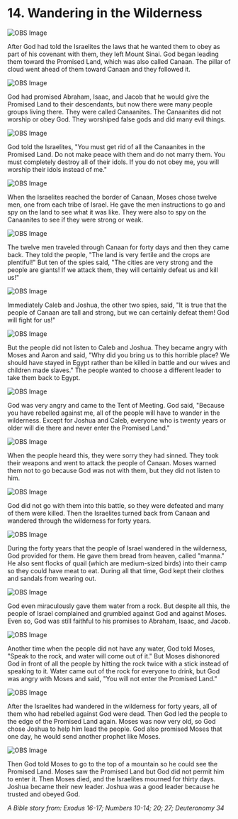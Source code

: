 # 14. Wandering in the Wilderness

![OBS Image](https://cdn.door43.org/obs/jpg/360px/obs-en-14-01.jpg)

After God had told the Israelites the laws that he wanted them to obey as part of his covenant with them, they left Mount Sinai. God began leading them toward the Promised Land, which was also called Canaan. The pillar of cloud went ahead of them toward Canaan and they followed it.

![OBS Image](https://cdn.door43.org/obs/jpg/360px/obs-en-14-02.jpg)

God had promised Abraham, Isaac, and Jacob that he would give the Promised Land to their descendants, but now there were many people groups living there. They were called Canaanites. The Canaanites did not worship or obey God. They worshiped false gods and did many evil things.

![OBS Image](https://cdn.door43.org/obs/jpg/360px/obs-en-14-03.jpg)

God told the Israelites, "You must get rid of all the Canaanites in the Promised Land. Do not make peace with them and do not marry them. You must completely destroy all of their idols. If you do not obey me, you will worship their idols instead of me."

![OBS Image](https://cdn.door43.org/obs/jpg/360px/obs-en-14-04.jpg)

When the Israelites reached the border of Canaan, Moses chose twelve men, one from each tribe of Israel. He gave the men instructions to go and spy on the land to see what it was like. They were also to spy on the Canaanites to see if they were strong or weak.

![OBS Image](https://cdn.door43.org/obs/jpg/360px/obs-en-14-05.jpg)

The twelve men traveled through Canaan for forty days and then they came back. They told the people, "The land is very fertile and the crops are plentiful!" But ten of the spies said, "The cities are very strong and the people are giants! If we attack them, they will certainly defeat us and kill us!"

![OBS Image](https://cdn.door43.org/obs/jpg/360px/obs-en-14-06.jpg)

Immediately Caleb and Joshua, the other two spies, said, "It is true that the people of Canaan are tall and strong, but we can certainly defeat them! God will fight for us!"

![OBS Image](https://cdn.door43.org/obs/jpg/360px/obs-en-14-07.jpg)

But the people did not listen to Caleb and Joshua. They became angry with Moses and Aaron and said, "Why did you bring us to this horrible place? We should have stayed in Egypt rather than be killed in battle and our wives and children made slaves." The people wanted to choose a different leader to take them back to Egypt.

![OBS Image](https://cdn.door43.org/obs/jpg/360px/obs-en-14-08.jpg)

God was very angry and came to the Tent of Meeting. God said, "Because you have rebelled against me, all of the people will have to wander in the wilderness. Except for Joshua and Caleb, everyone who is twenty years or older will die there and never enter the Promised Land."

![OBS Image](https://cdn.door43.org/obs/jpg/360px/obs-en-14-09.jpg)

When the people heard this, they were sorry they had sinned. They took their weapons and went to attack the people of Canaan. Moses warned them not to go because God was not with them, but they did not listen to him.

![OBS Image](https://cdn.door43.org/obs/jpg/360px/obs-en-14-10.jpg)

God did not go with them into this battle, so they were defeated and many of them were killed. Then the Israelites turned back from Canaan and wandered through the wilderness for forty years.

![OBS Image](https://cdn.door43.org/obs/jpg/360px/obs-en-14-11.jpg)

During the forty years that the people of Israel wandered in the wilderness, God provided for them. He gave them bread from heaven, called "manna." He also sent flocks of quail (which are medium-sized birds) into their camp so they could have meat to eat. During all that time, God kept their clothes and sandals from wearing out.

![OBS Image](https://cdn.door43.org/obs/jpg/360px/obs-en-14-12.jpg)

God even miraculously gave them water from a rock. But despite all this, the people of Israel complained and grumbled against God and against Moses. Even so, God was still faithful to his promises to Abraham, Isaac, and Jacob.

![OBS Image](https://cdn.door43.org/obs/jpg/360px/obs-en-14-13.jpg)

Another time when the people did not have any water, God told Moses, "Speak to the rock, and water will come out of it." But Moses dishonored God in front of all the people by hitting the rock twice with a stick instead of speaking to it. Water came out of the rock for everyone to drink, but God was angry with Moses and said, "You will not enter the Promised Land."

![OBS Image](https://cdn.door43.org/obs/jpg/360px/obs-en-14-14.jpg)

After the Israelites had wandered in the wilderness for forty years, all of them who had rebelled against God were dead. Then God led the people to the edge of the Promised Land again. Moses was now very old, so God chose Joshua to help him lead the people. God also promised Moses that one day, he would send another prophet like Moses.

![OBS Image](https://cdn.door43.org/obs/jpg/360px/obs-en-14-15.jpg)

Then God told Moses to go to the top of a mountain so he could see the Promised Land. Moses saw the Promised Land but God did not permit him to enter it. Then Moses died, and the Israelites mourned for thirty days. Joshua became their new leader. Joshua was a good leader because he trusted and obeyed God.

_A Bible story from: Exodus 16-17; Numbers 10-14; 20; 27; Deuteronomy 34_
